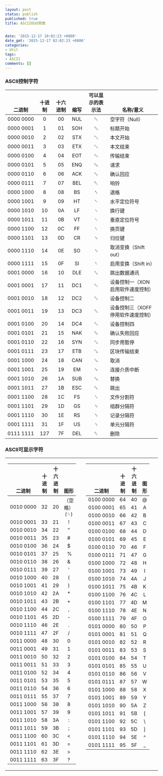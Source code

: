 ```yaml
---
layout: post
status: publish
published: true
title: ASCII码对照表


date: '2015-12-17 10:02:23 +0800'
date_gmt: '2015-12-17 02:02:23 +0800'
categories:
- Util
tags:
- ASCII
comments: []
---
```

<h3 class="f14 p8 center pink">ASCII控制字符</h3>
<table class="bx" border="0" width="100%" cellspacing="0" cellpadding="0">
<thead>
<tr valign="bottom">
<th>二进制</th>
<th>十进制</th>
<th>十六进制</th>
<th>缩写</th>
<th>可以显示的表示法</th>
<th>名称/意义</th>
</tr>
</thead>
<tbody>
<tr>
<td>0000&nbsp;0000</td>
<td align="center">0</td>
<td align="center">00</td>
<td align="center">NUL</td>
<td class="xianshi" align="center">␀</td>
<td>空字符（Null）</td>
</tr>
<tr>
<td>0000&nbsp;0001</td>
<td align="center">1</td>
<td align="center">01</td>
<td align="center">SOH</td>
<td class="xianshi" align="center">␁</td>
<td>标题开始</td>
</tr>
<tr>
<td>0000&nbsp;0010</td>
<td align="center">2</td>
<td align="center">02</td>
<td align="center">STX</td>
<td class="xianshi" align="center">␂</td>
<td>本文开始</td>
</tr>
<tr>
<td>0000&nbsp;0011</td>
<td align="center">3</td>
<td align="center">03</td>
<td align="center">ETX</td>
<td class="xianshi" align="center">␃</td>
<td>本文结束</td>
</tr>
<tr>
<td>0000&nbsp;0100</td>
<td align="center">4</td>
<td align="center">04</td>
<td align="center">EOT</td>
<td class="xianshi" align="center">␄</td>
<td>传输结束</td>
</tr>
<tr>
<td>0000&nbsp;0101</td>
<td align="center">5</td>
<td align="center">05</td>
<td align="center">ENQ</td>
<td class="xianshi" align="center">␅</td>
<td>请求</td>
</tr>
<tr>
<td>0000&nbsp;0110</td>
<td align="center">6</td>
<td align="center">06</td>
<td align="center">ACK</td>
<td class="xianshi" align="center">␆</td>
<td>确认回应</td>
</tr>
<tr>
<td>0000&nbsp;0111</td>
<td align="center">7</td>
<td align="center">07</td>
<td align="center">BEL</td>
<td class="xianshi" align="center">␇</td>
<td>响铃</td>
</tr>
<tr>
<td>0000&nbsp;1000</td>
<td align="center">8</td>
<td align="center">08</td>
<td align="center">BS</td>
<td class="xianshi" align="center">␈</td>
<td>退格</td>
</tr>
<tr>
<td>0000&nbsp;1001</td>
<td align="center">9</td>
<td align="center">09</td>
<td align="center">HT</td>
<td class="xianshi" align="center">␉</td>
<td>水平定位符号</td>
</tr>
<tr>
<td>0000&nbsp;1010</td>
<td align="center">10</td>
<td align="center">0A</td>
<td align="center">LF</td>
<td class="xianshi" align="center">␊</td>
<td>换行键</td>
</tr>
<tr>
<td>0000&nbsp;1011</td>
<td align="center">11</td>
<td align="center">0B</td>
<td align="center">VT</td>
<td class="xianshi" align="center">␋</td>
<td>垂直定位符号</td>
</tr>
<tr>
<td>0000&nbsp;1100</td>
<td align="center">12</td>
<td align="center">0C</td>
<td align="center">FF</td>
<td class="xianshi" align="center">␌</td>
<td>换页键</td>
</tr>
<tr>
<td>0000&nbsp;1101</td>
<td align="center">13</td>
<td align="center">0D</td>
<td align="center">CR</td>
<td class="xianshi" align="center">␍</td>
<td>归位键</td>
</tr>
<tr>
<td>0000&nbsp;1110</td>
<td align="center">14</td>
<td align="center">0E</td>
<td align="center">SO</td>
<td class="xianshi" align="center">␎</td>
<td>取消变换（Shift out）</td>
</tr>
<tr>
<td>0000&nbsp;1111</td>
<td align="center">15</td>
<td align="center">0F</td>
<td align="center">SI</td>
<td class="xianshi" align="center">␏</td>
<td>启用变换（Shift in）</td>
</tr>
<tr>
<td>0001&nbsp;0000</td>
<td align="center">16</td>
<td align="center">10</td>
<td align="center">DLE</td>
<td class="xianshi" align="center">␐</td>
<td>跳出数据通讯</td>
</tr>
<tr>
<td>0001&nbsp;0001</td>
<td align="center">17</td>
<td align="center">11</td>
<td align="center">DC1</td>
<td class="xianshi" align="center">␑</td>
<td>设备控制一（XON 启用软件速度控制）</td>
</tr>
<tr>
<td>0001&nbsp;0010</td>
<td align="center">18</td>
<td align="center">12</td>
<td align="center">DC2</td>
<td class="xianshi" align="center">␒</td>
<td>设备控制二</td>
</tr>
<tr>
<td>0001&nbsp;0011</td>
<td align="center">19</td>
<td align="center">13</td>
<td align="center">DC3</td>
<td class="xianshi" align="center">␓</td>
<td>设备控制三（XOFF 停用软件速度控制）</td>
</tr>
<tr>
<td>0001&nbsp;0100</td>
<td align="center">20</td>
<td align="center">14</td>
<td align="center">DC4</td>
<td class="xianshi" align="center">␔</td>
<td>设备控制四</td>
</tr>
<tr>
<td>0001&nbsp;0101</td>
<td align="center">21</td>
<td align="center">15</td>
<td align="center">NAK</td>
<td class="xianshi" align="center">␕</td>
<td>确认失败回应</td>
</tr>
<tr>
<td>0001&nbsp;0110</td>
<td align="center">22</td>
<td align="center">16</td>
<td align="center">SYN</td>
<td class="xianshi" align="center">␖</td>
<td>同步用暂停</td>
</tr>
<tr>
<td>0001&nbsp;0111</td>
<td align="center">23</td>
<td align="center">17</td>
<td align="center">ETB</td>
<td class="xianshi" align="center">␗</td>
<td>区块传输结束</td>
</tr>
<tr>
<td>0001&nbsp;1000</td>
<td align="center">24</td>
<td align="center">18</td>
<td align="center">CAN</td>
<td class="xianshi" align="center">␘</td>
<td>取消</td>
</tr>
<tr>
<td>0001&nbsp;1001</td>
<td align="center">25</td>
<td align="center">19</td>
<td align="center">EM</td>
<td class="xianshi" align="center">␙</td>
<td>连接介质中断</td>
</tr>
<tr>
<td>0001&nbsp;1010</td>
<td align="center">26</td>
<td align="center">1A</td>
<td align="center">SUB</td>
<td class="xianshi" align="center">␚</td>
<td>替换</td>
</tr>
<tr>
<td>0001&nbsp;1011</td>
<td align="center">27</td>
<td align="center">1B</td>
<td align="center">ESC</td>
<td class="xianshi" align="center">␛</td>
<td>跳出</td>
</tr>
<tr>
<td>0001&nbsp;1100</td>
<td align="center">28</td>
<td align="center">1C</td>
<td align="center">FS</td>
<td class="xianshi" align="center">␜</td>
<td>文件分割符</td>
</tr>
<tr>
<td>0001&nbsp;1101</td>
<td align="center">29</td>
<td align="center">1D</td>
<td align="center">GS</td>
<td class="xianshi" align="center">␝</td>
<td>组群分隔符</td>
</tr>
<tr>
<td>0001&nbsp;1110</td>
<td align="center">30</td>
<td align="center">1E</td>
<td align="center">RS</td>
<td class="xianshi" align="center">␞</td>
<td>记录分隔符</td>
</tr>
<tr>
<td>0001&nbsp;1111</td>
<td align="center">31</td>
<td align="center">1F</td>
<td align="center">US</td>
<td class="xianshi" align="center">␟</td>
<td>单元分隔符</td>
</tr>
<tr>
<td>0111&nbsp;1111</td>
<td align="center">127</td>
<td align="center">7F</td>
<td align="center">DEL</td>
<td class="xianshi" align="center">␡</td>
<td>删除</td>
</tr>
</tbody>
</table>
<h3 class="f14 p8 center pink">ASCII可显示字符</h3>
<table border="0" width="100%" cellspacing="0" cellpadding="0">
<tbody>
<tr valign="top">
<td>
<table class="bx" border="0" width="100%" cellspacing="0" cellpadding="0">
<thead>
<tr valign="bottom">
<th>二进制</th>
<th>十进制</th>
<th>十六进制</th>
<th>图形</th>
</tr>
</thead>
<tbody>
<tr>
<td>0010&nbsp;0000</td>
<td align="center">32</td>
<td align="center">20</td>
<td align="center">（空格）(␠)</td>
</tr>
<tr>
<td>0010&nbsp;0001</td>
<td align="center">33</td>
<td align="center">21</td>
<td align="center">!</td>
</tr>
<tr>
<td>0010&nbsp;0010</td>
<td align="center">34</td>
<td align="center">22</td>
<td align="center">"</td>
</tr>
<tr>
<td>0010&nbsp;0011</td>
<td align="center">35</td>
<td align="center">23</td>
<td align="center">#</td>
</tr>
<tr>
<td>0010&nbsp;0100</td>
<td align="center">36</td>
<td align="center">24</td>
<td align="center">$</td>
</tr>
<tr>
<td>0010&nbsp;0101</td>
<td align="center">37</td>
<td align="center">25</td>
<td align="center">&nbsp;%</td>
</tr>
<tr>
<td>0010&nbsp;0110</td>
<td align="center">38</td>
<td align="center">26</td>
<td align="center">&amp;</td>
</tr>
<tr>
<td>0010&nbsp;0111</td>
<td align="center">39</td>
<td align="center">27</td>
<td align="center">'</td>
</tr>
<tr>
<td>0010&nbsp;1000</td>
<td align="center">40</td>
<td align="center">28</td>
<td align="center">(</td>
</tr>
<tr>
<td>0010&nbsp;1001</td>
<td align="center">41</td>
<td align="center">29</td>
<td align="center">)</td>
</tr>
<tr>
<td>0010&nbsp;1010</td>
<td align="center">42</td>
<td align="center">2A</td>
<td align="center">*</td>
</tr>
<tr>
<td>0010&nbsp;1011</td>
<td align="center">43</td>
<td align="center">2B</td>
<td align="center">+</td>
</tr>
<tr>
<td>0010&nbsp;1100</td>
<td align="center">44</td>
<td align="center">2C</td>
<td align="center">,</td>
</tr>
<tr>
<td>0010&nbsp;1101</td>
<td align="center">45</td>
<td align="center">2D</td>
<td align="center">-</td>
</tr>
<tr>
<td>0010&nbsp;1110</td>
<td align="center">46</td>
<td align="center">2E</td>
<td align="center">.</td>
</tr>
<tr>
<td>0010&nbsp;1111</td>
<td align="center">47</td>
<td align="center">2F</td>
<td align="center">/</td>
</tr>
<tr>
<td>0011&nbsp;0000</td>
<td align="center">48</td>
<td align="center">30</td>
<td align="center">0</td>
</tr>
<tr>
<td>0011&nbsp;0001</td>
<td align="center">49</td>
<td align="center">31</td>
<td align="center">1</td>
</tr>
<tr>
<td>0011&nbsp;0010</td>
<td align="center">50</td>
<td align="center">32</td>
<td align="center">2</td>
</tr>
<tr>
<td>0011&nbsp;0011</td>
<td align="center">51</td>
<td align="center">33</td>
<td align="center">3</td>
</tr>
<tr>
<td>0011&nbsp;0100</td>
<td align="center">52</td>
<td align="center">34</td>
<td align="center">4</td>
</tr>
<tr>
<td>0011&nbsp;0101</td>
<td align="center">53</td>
<td align="center">35</td>
<td align="center">5</td>
</tr>
<tr>
<td>0011&nbsp;0110</td>
<td align="center">54</td>
<td align="center">36</td>
<td align="center">6</td>
</tr>
<tr>
<td>0011&nbsp;0111</td>
<td align="center">55</td>
<td align="center">37</td>
<td align="center">7</td>
</tr>
<tr>
<td>0011&nbsp;1000</td>
<td align="center">56</td>
<td align="center">38</td>
<td align="center">8</td>
</tr>
<tr>
<td>0011&nbsp;1001</td>
<td align="center">57</td>
<td align="center">39</td>
<td align="center">9</td>
</tr>
<tr>
<td>0011&nbsp;1010</td>
<td align="center">58</td>
<td align="center">3A</td>
<td align="center">:</td>
</tr>
<tr>
<td>0011&nbsp;1011</td>
<td align="center">59</td>
<td align="center">3B</td>
<td align="center">;</td>
</tr>
<tr>
<td>0011&nbsp;1100</td>
<td align="center">60</td>
<td align="center">3C</td>
<td align="center"><</td>
</tr>
<tr>
<td>0011&nbsp;1101</td>
<td align="center">61</td>
<td align="center">3D</td>
<td align="center">=</td>
</tr>
<tr>
<td>0011&nbsp;1110</td>
<td align="center">62</td>
<td align="center">3E</td>
<td align="center">></td>
</tr>
<tr>
<td>0011&nbsp;1111</td>
<td align="center">63</td>
<td align="center">3F</td>
<td align="center">?</td>
</tr>
</tbody>
</table>
</td>
<td></td>
<td>
<table class="bx" border="0" width="100%" cellspacing="0" cellpadding="0">
<thead>
<tr valign="bottom">
<th>二进制</th>
<th>十进制</th>
<th>十六进制</th>
<th>图形</th>
</tr>
</thead>
<tbody>
<tr>
<td>0100&nbsp;0000</td>
<td align="center">64</td>
<td align="center">40</td>
<td align="center">@</td>
</tr>
<tr>
<td>0100&nbsp;0001</td>
<td align="center">65</td>
<td align="center">41</td>
<td align="center">A</td>
</tr>
<tr>
<td>0100&nbsp;0010</td>
<td align="center">66</td>
<td align="center">42</td>
<td align="center">B</td>
</tr>
<tr>
<td>0100&nbsp;0011</td>
<td align="center">67</td>
<td align="center">43</td>
<td align="center">C</td>
</tr>
<tr>
<td>0100&nbsp;0100</td>
<td align="center">68</td>
<td align="center">44</td>
<td align="center">D</td>
</tr>
<tr>
<td>0100&nbsp;0101</td>
<td align="center">69</td>
<td align="center">45</td>
<td align="center">E</td>
</tr>
<tr>
<td>0100&nbsp;0110</td>
<td align="center">70</td>
<td align="center">46</td>
<td align="center">F</td>
</tr>
<tr>
<td>0100&nbsp;0111</td>
<td align="center">71</td>
<td align="center">47</td>
<td align="center">G</td>
</tr>
<tr>
<td>0100&nbsp;1000</td>
<td align="center">72</td>
<td align="center">48</td>
<td align="center">H</td>
</tr>
<tr>
<td>0100&nbsp;1001</td>
<td align="center">73</td>
<td align="center">49</td>
<td align="center">I</td>
</tr>
<tr>
<td>0100&nbsp;1010</td>
<td align="center">74</td>
<td align="center">4A</td>
<td align="center">J</td>
</tr>
<tr>
<td>0100&nbsp;1011</td>
<td align="center">75</td>
<td align="center">4B</td>
<td align="center">K</td>
</tr>
<tr>
<td>0100&nbsp;1100</td>
<td align="center">76</td>
<td align="center">4C</td>
<td align="center">L</td>
</tr>
<tr>
<td>0100&nbsp;1101</td>
<td align="center">77</td>
<td align="center">4D</td>
<td align="center">M</td>
</tr>
<tr>
<td>0100&nbsp;1110</td>
<td align="center">78</td>
<td align="center">4E</td>
<td align="center">N</td>
</tr>
<tr>
<td>0100&nbsp;1111</td>
<td align="center">79</td>
<td align="center">4F</td>
<td align="center">O</td>
</tr>
<tr>
<td>0101&nbsp;0000</td>
<td align="center">80</td>
<td align="center">50</td>
<td align="center">P</td>
</tr>
<tr>
<td>0101&nbsp;0001</td>
<td align="center">81</td>
<td align="center">51</td>
<td align="center">Q</td>
</tr>
<tr>
<td>0101&nbsp;0010</td>
<td align="center">82</td>
<td align="center">52</td>
<td align="center">R</td>
</tr>
<tr>
<td>0101&nbsp;0011</td>
<td align="center">83</td>
<td align="center">53</td>
<td align="center">S</td>
</tr>
<tr>
<td>0101&nbsp;0100</td>
<td align="center">84</td>
<td align="center">54</td>
<td align="center">T</td>
</tr>
<tr>
<td>0101&nbsp;0101</td>
<td align="center">85</td>
<td align="center">55</td>
<td align="center">U</td>
</tr>
<tr>
<td>0101&nbsp;0110</td>
<td align="center">86</td>
<td align="center">56</td>
<td align="center">V</td>
</tr>
<tr>
<td>0101&nbsp;0111</td>
<td align="center">87</td>
<td align="center">57</td>
<td align="center">W</td>
</tr>
<tr>
<td>0101&nbsp;1000</td>
<td align="center">88</td>
<td align="center">58</td>
<td align="center">X</td>
</tr>
<tr>
<td>0101&nbsp;1001</td>
<td align="center">89</td>
<td align="center">59</td>
<td align="center">Y</td>
</tr>
<tr>
<td>0101&nbsp;1010</td>
<td align="center">90</td>
<td align="center">5A</td>
<td align="center">Z</td>
</tr>
<tr>
<td>0101&nbsp;1011</td>
<td align="center">91</td>
<td align="center">5B</td>
<td align="center">[</td>
</tr>
<tr>
<td>0101&nbsp;1100</td>
<td align="center">92</td>
<td align="center">5C</td>
<td align="center">\</td>
</tr>
<tr>
<td>0101&nbsp;1101</td>
<td align="center">93</td>
<td align="center">5D</td>
<td align="center">]</td>
</tr>
<tr>
<td>0101&nbsp;1110</td>
<td align="center">94</td>
<td align="center">5E</td>
<td align="center">^</td>
</tr>
<tr>
<td>0101&nbsp;1111</td>
<td align="center">95</td>
<td align="center">5F</td>
<td align="center">_</td>
</tr>
</tbody>
</table>
</td>
<td></td>
<td>
<table class="bx" border="0" width="100%" cellspacing="0" cellpadding="0">
<thead>
<tr valign="bottom">
<th>二进制</th>
<th>十进制</th>
<th>十六进制</th>
<th>图形</th>
</tr>
</thead>
<tbody>
<tr>
<td>0110&nbsp;0000</td>
<td align="center">96</td>
<td align="center">60</td>
<td align="center">`</td>
</tr>
<tr>
<td>0110&nbsp;0001</td>
<td align="center">97</td>
<td align="center">61</td>
<td align="center">a</td>
</tr>
<tr>
<td>0110&nbsp;0010</td>
<td align="center">98</td>
<td align="center">62</td>
<td align="center">b</td>
</tr>
<tr>
<td>0110&nbsp;0011</td>
<td align="center">99</td>
<td align="center">63</td>
<td align="center">c</td>
</tr>
<tr>
<td>0110&nbsp;0100</td>
<td align="center">100</td>
<td align="center">64</td>
<td align="center">d</td>
</tr>
<tr>
<td>0110&nbsp;0101</td>
<td align="center">101</td>
<td align="center">65</td>
<td align="center">e</td>
</tr>
<tr>
<td>0110&nbsp;0110</td>
<td align="center">102</td>
<td align="center">66</td>
<td align="center">f</td>
</tr>
<tr>
<td>0110&nbsp;0111</td>
<td align="center">103</td>
<td align="center">67</td>
<td align="center">g</td>
</tr>
<tr>
<td>0110&nbsp;1000</td>
<td align="center">104</td>
<td align="center">68</td>
<td align="center">h</td>
</tr>
<tr>
<td>0110&nbsp;1001</td>
<td align="center">105</td>
<td align="center">69</td>
<td align="center">i</td>
</tr>
<tr>
<td>0110&nbsp;1010</td>
<td align="center">106</td>
<td align="center">6A</td>
<td align="center">j</td>
</tr>
<tr>
<td>0110&nbsp;1011</td>
<td align="center">107</td>
<td align="center">6B</td>
<td align="center">k</td>
</tr>
<tr>
<td>0110&nbsp;1100</td>
<td align="center">108</td>
<td align="center">6C</td>
<td align="center">l</td>
</tr>
<tr>
<td>0110&nbsp;1101</td>
<td align="center">109</td>
<td align="center">6D</td>
<td align="center">m</td>
</tr>
<tr>
<td>0110&nbsp;1110</td>
<td align="center">110</td>
<td align="center">6E</td>
<td align="center">n</td>
</tr>
<tr>
<td>0110&nbsp;1111</td>
<td align="center">111</td>
<td align="center">6F</td>
<td align="center">o</td>
</tr>
<tr>
<td>0111&nbsp;0000</td>
<td align="center">112</td>
<td align="center">70</td>
<td align="center">p</td>
</tr>
<tr>
<td>0111&nbsp;0001</td>
<td align="center">113</td>
<td align="center">71</td>
<td align="center">q</td>
</tr>
<tr>
<td>0111&nbsp;0010</td>
<td align="center">114</td>
<td align="center">72</td>
<td align="center">r</td>
</tr>
<tr>
<td>0111&nbsp;0011</td>
<td align="center">115</td>
<td align="center">73</td>
<td align="center">s</td>
</tr>
<tr>
<td>0111&nbsp;0100</td>
<td align="center">116</td>
<td align="center">74</td>
<td align="center">t</td>
</tr>
<tr>
<td>0111&nbsp;0101</td>
<td align="center">117</td>
<td align="center">75</td>
<td align="center">u</td>
</tr>
<tr>
<td>0111&nbsp;0110</td>
<td align="center">118</td>
<td align="center">76</td>
<td align="center">v</td>
</tr>
<tr>
<td>0111&nbsp;0111</td>
<td align="center">119</td>
<td align="center">77</td>
<td align="center">w</td>
</tr>
<tr>
<td>0111&nbsp;1000</td>
<td align="center">120</td>
<td align="center">78</td>
<td align="center">x</td>
</tr>
<tr>
<td>0111&nbsp;1001</td>
<td align="center">121</td>
<td align="center">79</td>
<td align="center">y</td>
</tr>
<tr>
<td>0111&nbsp;1010</td>
<td align="center">122</td>
<td align="center">7A</td>
<td align="center">z</td>
</tr>
<tr>
<td>0111&nbsp;1011</td>
<td align="center">123</td>
<td align="center">7B</td>
<td align="center">{</td>
</tr>
<tr>
<td>0111&nbsp;1100</td>
<td align="center">124</td>
<td align="center">7C</td>
<td align="center">|</td>
</tr>
<tr>
<td>0111&nbsp;1101</td>
<td align="center">125</td>
<td align="center">7D</td>
<td align="center">}</td>
</tr>
<tr>
<td>0111&nbsp;1110</td>
<td align="center">126</td>
<td align="center">7E</td>
<td align="center">~</td>
</tr>
</tbody>
</table>
</td>
</tr>
</tbody>
</table>
